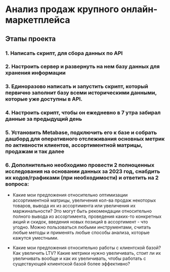 # Анализ продаж крупного онлайн-маркетплейса
## Этапы проекта
### 1. Написать скрипт, для сбора данных по API
### 2. Настроить сервер и развернуть на нем базу данных для хранения информации
### 3. Единоразово написать и запустить скрипт, который первично заполнит базу всеми историческими данными, которые уже доступны в API.
### 4. Настроить скрипт, чтобы он ежедневно в 7 утра забирал данные за предыдущий день
### 5. Установить Metabase, подключить его к базе и собрать дашборд для оперативного отслеживания основных метрик по активности клиентов, ассортиментной матрицы, продажам и так далее
### 6. Дополнительно необходимо провести 2 полноценных исследования на основании данных за 2023 год, снабдить их кодов/графиками (при необходимости) и ответить на 2 вопроса:
  - Какие мои предложения относительно оптимизации ассортиментной матрицы, увеличения кол-ва продаж некоторых товаров, вывода их из ассортимента или увеличения их маржинальности? Это могут быть рекомендации относительно полного вывода из ассортимента, проведения каких-то конкретных акций и скидок, введения новых позиций в ассортимент - что угодно. Можно пользоваться любыми инструментами, считать любые методы и применять любые способы анализа, которые кажутся уместными.

  - Какие мои предложения относительно работы с клиентской базой? Как увеличить LTV? Какие метрики нужно увеличивать, стоит ли их увеличивать вообще и как их увеличивать, чтобы работать с существующей клиентской базой более эффективно?
